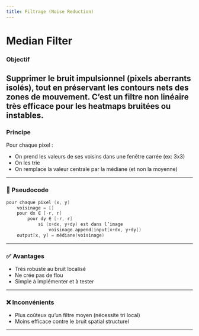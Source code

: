 ```yaml
---
title: Filtrage (Noise Reduction)
---
```


# Median Filter
### Objectif
Supprimer le bruit impulsionnel (pixels aberrants isolés), tout en **préservant les contours nets** des zones de mouvement.
C’est un filtre non linéaire très efficace pour les heatmaps bruitées ou instables.
---
### Principe
Pour chaque pixel :
- On prend les valeurs de ses voisins dans une fenêtre carrée (ex: 3x3)
- On les trie
- On remplace la valeur centrale par la médiane (et non la moyenne)
---
### 🔁 Pseudocode
```C++
pour chaque pixel (x, y)
    voisinage = []
    pour dx ∈ [-r, r]
        pour dy ∈ [-r, r]
            si (x+dx, y+dy) est dans l’image
                voisinage.append(input[x+dx, y+dy])
    output[x, y] = médiane(voisinage)
```
---
### ✅ Avantages
- Très robuste au bruit localisé
- Ne crée pas de flou
- Simple à implémenter et à tester
---
### ❌ Inconvénients
- Plus coûteux qu’un filtre moyen (nécessite tri local)
- Moins efficace contre le bruit spatial structurel
---